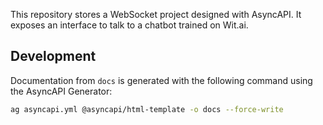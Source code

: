 This repository stores a WebSocket project designed with AsyncAPI. It exposes an interface to talk to a chatbot trained on Wit.ai.

## Development

Documentation from `docs` is generated with the following command using the AsyncAPI Generator:
```bash
ag asyncapi.yml @asyncapi/html-template -o docs --force-write 
```


